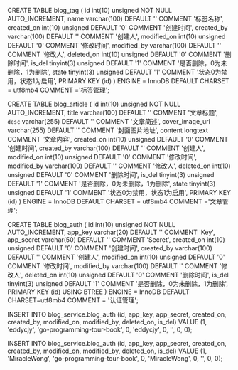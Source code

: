 CREATE TABLE blog_tag
(
id int(10) unsigned NOT NULL AUTO_INCREMENT,
name varchar(100) DEFAULT '' COMMENT '标签名称',
created_on int(10) unsigned DEFAULT '0' COMMENT '创建时间',
created_by varchar(100) DEFAULT '' COMMENT '创建人',
modified_on int(10) unsigned DEFAULT '0' COMMENT '修改时间',
modified_by varchar(100) DEFAULT '' COMMENT '修改人',
deleted_on int(10) unsigned DEFAULT '0' COMMENT '删除时间',
is_del tinyint(3) unsigned DEFAULT '1' COMMENT '是否删除，0为未删除，1为删除',
state tinyint(3) unsigned DEFAULT '1' COMMENT '状态0为禁用，状态1为启用',
PRIMARY KEY (id)
) ENGINE = InnoDB
DEFAULT CHARSET = utf8mb4 COMMENT ='标签管理';


CREATE TABLE blog_article
(
id int(10) unsigned NOT NULL AUTO_INCREMENT,
title varchar(100) DEFAULT '' COMMENT '文章标题',
`desc` varchar(255) DEFAULT '' COMMENT '文章简述',
cover_image_url varchar(255) DEFAULT '' COMMENT '封面图片地址',
content longtext COMMENT '文章内容',
created_on int(10) unsigned DEFAULT '0' COMMENT '创建时间',
created_by varchar(100) DEFAULT '' COMMENT '创建人',
modified_on int(10) unsigned DEFAULT '0' COMMENT '修改时间',
modified_by varchar(100) DEFAULT '' COMMENT '修改人',
deleted_on int(10) unsigned DEFAULT '0' COMMENT '删除时间',
is_del tinyint(3) unsigned DEFAULT '1' COMMENT '是否删除，0为未删除，1为删除',
state tinyint(3) unsigned DEFAULT '1' COMMENT '状态0为禁用，状态1为启用',
PRIMARY KEY (id)
) ENGINE = InnoDB
DEFAULT CHARSET = utf8mb4 COMMENT ='文章管理';


CREATE TABLE blog_auth
(
id int(10) unsigned NOT NULL AUTO_INCREMENT,
app_key varchar(20) DEFAULT '' COMMENT 'Key',
app_secret varchar(50) DEFAULT '' COMMENT 'Secret',
created_on int(10) unsigned DEFAULT '0' COMMENT '创建时间',
created_by varchar(100) DEFAULT '' COMMENT '创建人',
modified_on int(10) unsigned DEFAULT '0' COMMENT '修改时间',
modified_by varchar(100) DEFAULT '' COMMENT '修改人',
deleted_on int(10) unsigned DEFAULT '0' COMMENT '删除时间',
is_del tinyint(3) unsigned DEFAULT '1' COMMENT '是否删除，0为未删除，1为删除',
PRIMARY KEY (id) USING BTREE
) ENGINE = InnoDB DEFAULT CHARSET=utf8mb4 COMMENT = '认证管理';


INSERT INTO blog_service.blog_auth (id, app_key, app_secret, created_on, created_by, modified_on,
modified_by, deleted_on,
is_del) VALUE (1, 'eddycjy', 'go-programming-tour-book', 0, 'eddycjy', 0, '', 0, 0);

INSERT INTO blog_service.blog_auth (id, app_key, app_secret, created_on, created_by, modified_on,
modified_by, deleted_on,
is_del) VALUE (1, 'MiracleWong', 'go-programming-tour-book', 0, 'MiracleWong', 0, '', 0, 0);